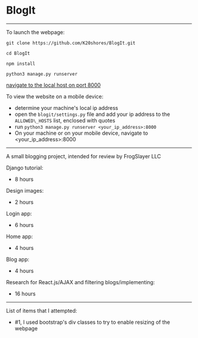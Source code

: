 # BlogIt
-----
To launch the webpage:

`git clone https://github.com/K20shores/BlogIt.git`

`cd BlogIt`

`npm install`

`python3 manage.py runserver`

[navigate to the local host on port 8000](http://127.0.0.1:8000/)

To view the website on a mobile device:
- determine your machine's local ip address
- open the `blogit/settings.py` file and add your ip address to the `ALLOWED\_HOSTS` list, enclosed with quotes
- run `python3 manage.py runserver <your_ip_address>:8000`
- On your machine or on your mobile device, navigate to <your_ip_address>:8000

-----
A small blogging project, intended for review by FrogSlayer LLC

Django tutorial:
 - 8 hours

Design images:
 - 2 hours

Login app:
 - 6 hours

Home app:
 - 4 hours

Blog app:
 - 4 hours

Research for React.js/AJAX and filtering blogs/implementing:
 - 16 hours

-----
List of items that I attempted:
- #1, I used bootstrap's div classes to try to enable resizing of the webpage
